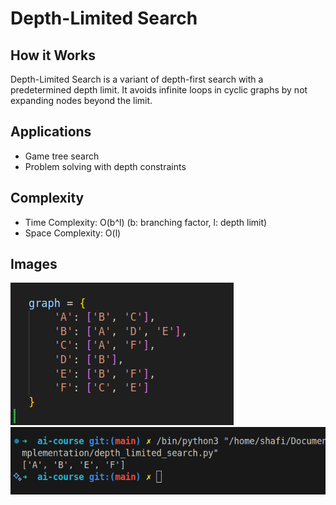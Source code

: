 # Depth-Limited Search

## How it Works

Depth-Limited Search is a variant of depth-first search with a predetermined depth limit. It avoids infinite loops in cyclic graphs by not expanding nodes beyond the limit.

## Applications

- Game tree search
- Problem solving with depth constraints

## Complexity

- Time Complexity: O(b^l) (b: branching factor, l: depth limit)
- Space Complexity: O(l)

## Images

![Input](assets/depth_limited_input.png)
![Output](assets/depth_limited_output.png)

